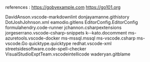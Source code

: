 references :
https://gobyexample.com
https://go101.org


DavidAnson.vscode-markdownlint
donjayamanne.githistory
DotJoshJohnson.xml
eamodio.gitlens
EditorConfig.EditorConfig
formulahendry.code-runner
jchannon.csharpextensions
jorgeserrano.vscode-csharp-snippets
k--kato.docomment
ms-azuretools.vscode-docker
ms-mssql.mssql
ms-vscode.csharp
ms-vscode.Go
quicktype.quicktype
redhat.vscode-xml
streetsidesoftware.code-spell-checker
VisualStudioExptTeam.vscodeintellicode
waderyan.gitblame
